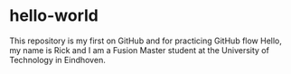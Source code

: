# hello-world
This repository is my first on GitHub and for practicing GitHub flow
Hello, my name is Rick and I am a Fusion Master student at the University of Technology in Eindhoven.
